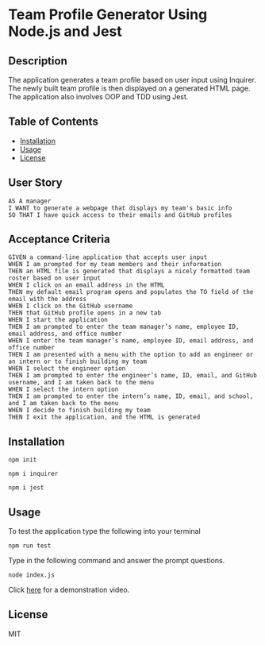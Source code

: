 # Team Profile Generator Using Node.js and Jest

## Description
The application generates a team profile based on user input using Inquirer. The newly built team profile is then displayed on a generated HTML page. The application also involves OOP and TDD using Jest.

## Table of Contents
* [Installation](#installation)
* [Usage](#usage)
* [License](#license)

## User Story
```
AS A manager
I WANT to generate a webpage that displays my team's basic info
SO THAT I have quick access to their emails and GitHub profiles
```

## Acceptance Criteria
```
GIVEN a command-line application that accepts user input
WHEN I am prompted for my team members and their information
THEN an HTML file is generated that displays a nicely formatted team roster based on user input
WHEN I click on an email address in the HTML
THEN my default email program opens and populates the TO field of the email with the address
WHEN I click on the GitHub username
THEN that GitHub profile opens in a new tab
WHEN I start the application
THEN I am prompted to enter the team manager’s name, employee ID, email address, and office number
WHEN I enter the team manager’s name, employee ID, email address, and office number
THEN I am presented with a menu with the option to add an engineer or an intern or to finish building my team
WHEN I select the engineer option
THEN I am prompted to enter the engineer’s name, ID, email, and GitHub username, and I am taken back to the menu
WHEN I select the intern option
THEN I am prompted to enter the intern’s name, ID, email, and school, and I am taken back to the menu
WHEN I decide to finish building my team
THEN I exit the application, and the HTML is generated
```


## Installation 

```
npm init
```
```
npm i inquirer
```

```
npm i jest
```

## Usage 

To test the application type the following into your terminal
```
npm run test
```

Type in the following command and answer the prompt questions.

```
node index.js
```
Click [here](https://watch.screencastify.com/v/rKx3XqNjeCF1x3kJfda3) for a demonstration video.

## License
MIT
